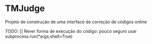# TMJudge
Projeto de construção de uma interface de correção de códigos online

TODO:
[] Rever forma de execução do código: pouco seguro usar subprocess.run(*args,shell=True)
